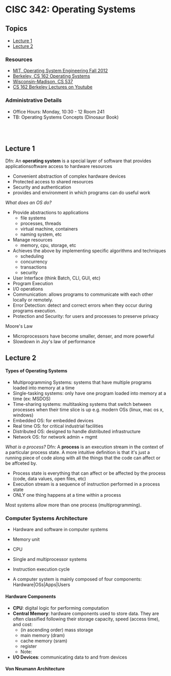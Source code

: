 <style>
h1 a {display: none;}
.container-lg {min-width: 200px; max-width:880px; padding:45px;}
</style>

# CISC 342: Operating Systems

## Topics 
- [Lecture 1](#Lecture-1)
- [Lecture 2](#Lecture-2)

### Resources
- [MIT, Operating System Engineering Fall 2012]()
- [Berkeley, CS 162 Operating Systems]()
- [Wisconsin-Madison, CS 537]()
-  [CS 162 Berkeley Lectures on Youtube]()

### Administrative Details
- Office Hours: Monday, 10:30 - 12 Room 241
- TB: Operating Systems Concepts (Dinosaur Book) 

<br></br>

## Lecture 1
Dfn: An **operating system** is a special layer of software that provides applicationsoftware access to hardware resources 
- Convenient abstraction of complex hardware devices
- Protected access to shared resources
- Security and authentication
- provides and environment in which programs can do useful work

_What does an OS do?_
- Provide abstractions to applications
	- file systems
	- processes, threads
	- virtual machine, containers
	- naming system, etc
- Manage resources
	- memory, cpu, storage, etc
- Achieves the above by implementing specific algorithms and techniques
	- scheduling
	- concurrency
	- transactions
	- security
- User Interface (think Batch, CLI, GUI, etc)
- Program Execution
- I/O operations
- Communication: allows programs to communicate with each other locally or remotely.
- Error Detection: detect and correct errors when they occur during programs execution.
- Protection and Security: for users and processes to preserve privacy

Moore's Law
- Microprocessors have become smaller, denser, and more powerful
- Slowdown in Joy's law of performance


## Lecture 2 

#### Types of Operating Systems

- Multiprogramming Systems: systems that have multiple programs loaded into memory at a time
- Single-tasking systems: only have one program loaded into memory at a time (ex: MSDOS)
- Time-sharing systems: multitasking systems that switch between processes when their time slice is up e.g. modern OSs (linux, mac os x, windows)
- Embedded OS: for embedded devices 
- Real time OS: for critical industrial facilities 
- Distributed OS: designed to handle distributed infrastructure
- Network OS: for network admin + mgmt

_What is a process?_
Dfn: A **process** is an execution stream in the context of a particular process state. A more intuitive definition is that it's just a running piece of code along with all the things that the code can affect or be affceted by.
- Process state is everything that can affect or be affected by the process (code, data values, open files, etc)
- Execution stream is a sequence of instruction performed in a process state
- ONLY one thing happens at a time within a process

Most systems allow more than one process (multiprogramming).

### Computer Systems Architecture
- Hardware and software in computer systems
- Memory unit
- CPU
- Single and multiprocessor systems
- Instruction execution cycle

- A computer system is mainly composed of four components: Hardware|OSs|Apps|Users

#### Hardware Components
- **CPU**: digital logic for performing computation 
- **Central Memory**: hardware components used to store data. They are often classified following their storage capacity, speed (access time), and cost:
	- (in ascending order) mass storage
	- main memory (dram) 
	- cache memory (sram) 
	- register
	- Note: 
- **I/O Devices**: communicating data to and from devices

#### Von Neumann Architecture
 
